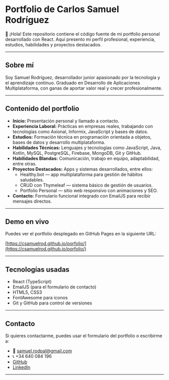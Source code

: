 # Portfolio de Carlos Samuel Rodríguez

👋 ¡Hola! Este repositorio contiene el código fuente de mi portfolio personal desarrollado con React. Aquí presento mi perfil profesional, experiencia, estudios, habilidades y proyectos destacados.

---

## Sobre mí

Soy Samuel Rodríguez, desarrollador junior apasionado por la tecnología y el aprendizaje continuo. Graduado en Desarrollo de Aplicaciones Multiplataforma, con ganas de aportar valor real y crecer profesionalmente.

---

## Contenido del portfolio

- **Inicio:** Presentación personal y llamado a contacto.
- **Experiencia Laboral:** Prácticas en empresas reales, trabajando con tecnologías como Axional, Informix, JavaScript y bases de datos.
- **Estudios:** Formación técnica en programación orientada a objetos, bases de datos y desarrollo multiplataforma.
- **Habilidades Técnicas:** Lenguajes y tecnologías como JavaScript, Java, Kotlin, MySQL, PostgreSQL, Firebase, MongoDB, Git y GitHub.
- **Habilidades Blandas:** Comunicación, trabajo en equipo, adaptabilidad, entre otras.
- **Proyectos Destacados:** Apps y sistemas desarrollados, entre ellos:
  - Healthy.bot — app multiplataforma para gestión de hábitos saludables.
  - CRUD con Thymeleaf — sistema básico de gestión de usuarios.
  - Portfolio Personal — sitio web responsivo con animaciones y SEO.
- **Contacto:** Formulario funcional integrado con EmailJS para recibir mensajes directos.

---

## Demo en vivo

Puedes ver el portfolio desplegado en GitHub Pages en la siguiente URL:

[https://csamuelrod.github.io/porfolio/](https://csamuelrod.github.io/porfolio/)

---

## Tecnologías usadas

- React (TypeScript)  
- EmailJS (para el formulario de contacto)  
- HTML5, CSS3  
- FontAwesome para iconos  
- Git y GitHub para control de versiones  

---

## Contacto

Si quieres contactarme, puedes usar el formulario del portfolio o escribirme a:

- 📧 samuel.rodpal@gmail.com  
- 📞 +34 640 084 196  
- [GitHub](https://github.com/CSamuelRod)  
- [LinkedIn](https://www.linkedin.com/in/carlos-samuel-rodriguez-palomino/)  

---


